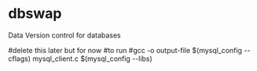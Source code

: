 # dbswap
Data Version control for databases

#delete this later but for now
#to run
#gcc -o output-file $(mysql_config --cflags) mysql_client.c $(mysql_config --libs)
